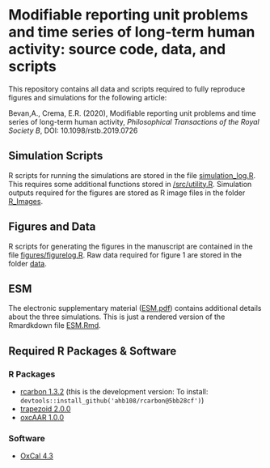 # Modifiable reporting unit problems and time series of long-term human activity: source code, data, and scripts

This repository contains all data and scripts required to fully reproduce figures and simulations for the following article:

Bevan,A., Crema, E.R. (2020), Modifiable reporting unit problems and time series of long-term human activity, _Philosophical Transactions of the Royal Society B_, DOI: 10.1098/rstb.2019.0726

## Simulation Scripts
R scripts for running the simulations are stored in the file [simulation_log.R](https://github.com/ercrema/repunitprobs/blob/master/simulation_log.R). This requires some additional functions stored in [/src/utility.R](https://github.com/ercrema/repunitprobs/blob/master/src/utility.R). Simulation outputs required for the figures are stored as R image files in the folder [R_Images](https://github.com/ercrema/repunitprobs/tree/master/R_Images).

## Figures and Data
R scripts for generating the figures in the manuscript are contained in the file [figures/figurelog.R](https://github.com/ercrema/repunitprobs/blob/master/figures/figurelog.R). Raw data required for figure 1 are stored in the folder [data](https://github.com/ercrema/repunitprobs/tree/master/data). 

## ESM
The electronic supplementary material ([ESM.pdf](https://github.com/ercrema/repunitprobs/blob/master/ESM.pfg)) contains additional details about the three simulations. This is just a rendered version of the Rmardkdown file [ESM.Rmd](https://github.com/ercrema/repunitprobs/blob/master/ESM.Rmd).

## Required R Packages & Software

### R Packages
* [rcarbon 1.3.2](https://github.com/ahb108/rcarbon) (this is the development version: To install: `devtools::install_github('ahb108/rcarbon@5bb28cf')`)
* [trapezoid 2.0.0](https://cran.r-project.org/web/packages/trapezoid/index.html)
* [oxcAAR 1.0.0](https://cran.r-project.org/web/packages/oxcAAR/index.html)

### Software 
* [OxCal 4.3](https://c14.arch.ox.ac.uk/oxcal.html) 
